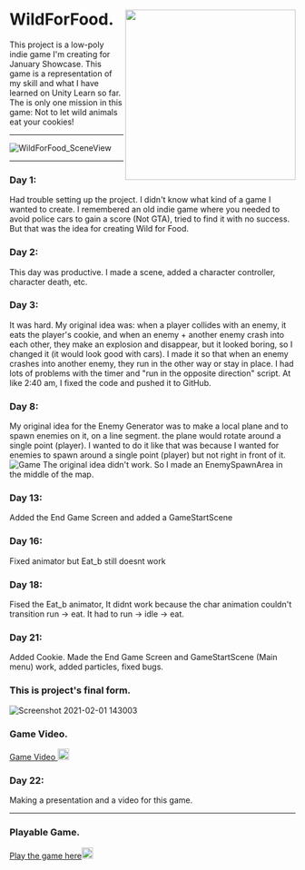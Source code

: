 # WildForFood. <img src="https://user-images.githubusercontent.com/66517969/106664155-bbd95300-65b5-11eb-91d8-ac80ed55d6ab.png" width="300" align="right">
This project is a low-poly indie game I'm creating for January Showcase. 
This game is a representation of my skill and what I have learned on Unity Learn so far.
The is only one mission in this game: Not to let wild animals eat your cookies!

---
![WildForFood_SceneView](https://user-images.githubusercontent.com/66517969/104521057-43622080-560d-11eb-9e4a-a24aeccca0e0.png)

---
### Day 1:
Had trouble setting up the project. I didn't know what kind of a game I wanted to create. I remembered an old indie game where you needed to avoid police cars to gain a score (Not GTA), tried to find it with no success. But that was the idea for creating Wild for Food.

### Day 2:
This day was productive. I made a scene, added a character controller, character death, etc.

### Day 3:
It was hard. My original idea was: when a player collides with an enemy, it eats the player's cookie, and when an enemy + another enemy crash into each other, they make an explosion and disappear, but it looked boring, so I changed it (it would look good with cars). I made it so that when an enemy crashes into another enemy, they run in the other way or stay in place. I had lots of problems with the timer and "run in the opposite direction" script. At like 2:40 am, I fixed the code and pushed it to GitHub.
### Day 8:
My original idea for the Enemy Generator was to make a local plane and to spawn enemies on it, on a line segment. the plane would rotate around a single point (player). I wanted to do it like that was because I wanted for enemies to spawn around a single point (player) but not right in front of it.
![Game](https://user-images.githubusercontent.com/66517969/106441573-42dddc80-648b-11eb-9947-fae040d89a47.jpg)
The original idea didn't work. So I made an EnemySpawnArea in the middle of the map.
### Day 13:
Added the End Game Screen and added a GameStartScene
### Day 16:
Fixed animator but Eat_b still doesnt work
### Day 18:
Fised the Eat_b animator, It didnt work because the char animation couldn't transition run -> eat. It had to run -> idle -> eat.
### Day 21:
Added Cookie. Made the End Game Screen and GameStartScene (Main menu) work, added particles, fixed bugs. 
### This is project's final form.
![Screenshot 2021-02-01 143003](https://user-images.githubusercontent.com/66517969/106482018-142d2980-64be-11eb-9ece-3121fcd75ac5.png)
### Game Video.
[Game Video <img src="https://user-images.githubusercontent.com/66517969/106664927-bfb9a500-65b6-11eb-8988-8fe9d27dc0f8.png" width="20">](https://user-images.githubusercontent.com/66517969/106490817-42633700-64c7-11eb-9d30-0c088766722f.mp4)
### Day 22: 
Making a presentation and a video for this game.

---
### Playable Game.
[Play the game here<img src="https://user-images.githubusercontent.com/66517969/106664927-bfb9a500-65b6-11eb-8988-8fe9d27dc0f8.png" width="20">](https://play.unity.com/mg/other/webgl-cmf)


